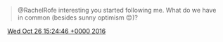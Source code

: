 > @RachelRofe interesting you started following me\. What do we have in common \(besides sunny optimism 😊\)?

<img src="../../media/tweet.ico" width="12" /> [Wed Oct 26 15:24:46 +0000 2016](https://twitter.com/DromerDenker/status/791299537390411777)
